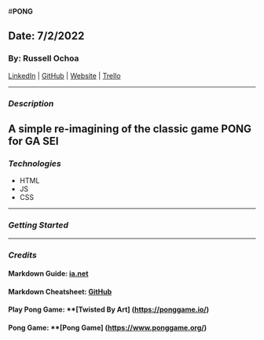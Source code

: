 #**PONG**

## **Date: 7/2/2022**

### **By: Russell Ochoa**

[LinkedIn](https://www.linkedin.com/in/russell-ochoa-7a2a9516/) | [GitHub](https://github.com/russellgochoa) | [Website](https://www.eg15m.com/) | [Trello](https://trello.com/b/eNux0e9S/russell-ochoa)

---

### **_*Description*_**

## A simple re-imagining of the classic game PONG for GA SEI 

### **_*Technologies*_**

- HTML
- JS
- CSS

---

### **_Getting Started_**

---

### **_Credits_**

#### **Markdown Guide:** **[ia.net](https://ia.net/)**

#### **Markdown Cheatsheet:** **[GitHub](https://github.com/)**

#### **Play Pong Game:** \*\*[Twisted By Art] (https://ponggame.io/)

#### **Pong Game:** \*\*[Pong Game] (https://www.ponggame.org/)
